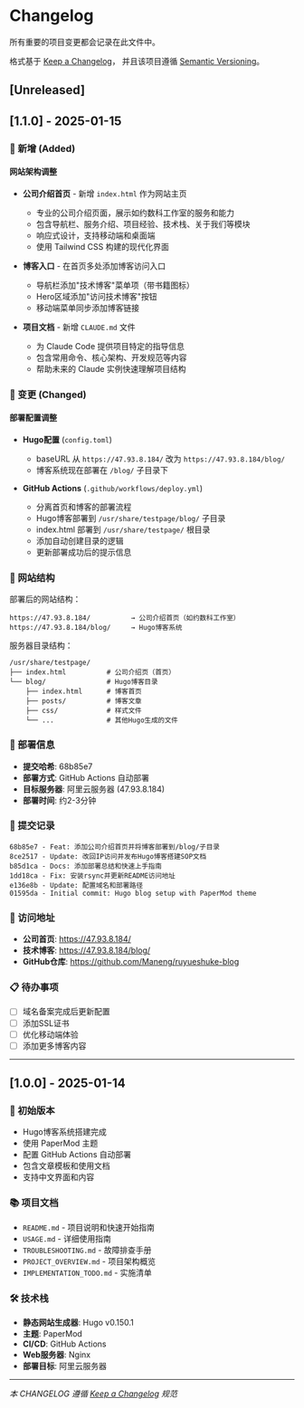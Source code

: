# Changelog

所有重要的项目变更都会记录在此文件中。

格式基于 [Keep a Changelog](https://keepachangelog.com/zh-CN/1.0.0/)，
并且该项目遵循 [Semantic Versioning](https://semver.org/lang/zh-CN/)。

## [Unreleased]

## [1.1.0] - 2025-01-15

### 🎉 新增 (Added)

#### 网站架构调整
- **公司介绍首页** - 新增 `index.html` 作为网站主页
  - 专业的公司介绍页面，展示如约数科工作室的服务和能力
  - 包含导航栏、服务介绍、项目经验、技术栈、关于我们等模块
  - 响应式设计，支持移动端和桌面端
  - 使用 Tailwind CSS 构建的现代化界面

- **博客入口** - 在首页多处添加博客访问入口
  - 导航栏添加"技术博客"菜单项（带书籍图标）
  - Hero区域添加"访问技术博客"按钮
  - 移动端菜单同步添加博客链接

- **项目文档** - 新增 `CLAUDE.md` 文件
  - 为 Claude Code 提供项目特定的指导信息
  - 包含常用命令、核心架构、开发规范等内容
  - 帮助未来的 Claude 实例快速理解项目结构

### 🔧 变更 (Changed)

#### 部署配置调整
- **Hugo配置** (`config.toml`)
  - baseURL 从 `https://47.93.8.184/` 改为 `https://47.93.8.184/blog/`
  - 博客系统现在部署在 `/blog/` 子目录下

- **GitHub Actions** (`.github/workflows/deploy.yml`)
  - 分离首页和博客的部署流程
  - Hugo博客部署到 `/usr/share/testpage/blog/` 子目录
  - index.html 部署到 `/usr/share/testpage/` 根目录
  - 添加自动创建目录的逻辑
  - 更新部署成功后的提示信息

### 📁 网站结构

部署后的网站结构：
```
https://47.93.8.184/          → 公司介绍首页（如约数科工作室）
https://47.93.8.184/blog/     → Hugo博客系统
```

服务器目录结构：
```
/usr/share/testpage/
├── index.html          # 公司介绍页（首页）
└── blog/               # Hugo博客目录
    ├── index.html      # 博客首页
    ├── posts/          # 博客文章
    ├── css/            # 样式文件
    └── ...             # 其他Hugo生成的文件
```

### 🚀 部署信息

- **提交哈希**: 68b85e7
- **部署方式**: GitHub Actions 自动部署
- **目标服务器**: 阿里云服务器 (47.93.8.184)
- **部署时间**: 约2-3分钟

### 📝 提交记录

```
68b85e7 - Feat: 添加公司介绍首页并将博客部署到/blog/子目录
8ce2517 - Update: 改回IP访问并发布Hugo博客搭建SOP文档
b85d1ca - Docs: 添加部署总结和快速上手指南
1dd18ca - Fix: 安装rsync并更新README访问地址
e136e8b - Update: 配置域名和部署路径
01595da - Initial commit: Hugo blog setup with PaperMod theme
```

### 🔗 访问地址

- **公司首页**: https://47.93.8.184/
- **技术博客**: https://47.93.8.184/blog/
- **GitHub仓库**: https://github.com/Maneng/ruyueshuke-blog

### 📋 待办事项

- [ ] 域名备案完成后更新配置
- [ ] 添加SSL证书
- [ ] 优化移动端体验
- [ ] 添加更多博客内容

---

## [1.0.0] - 2025-01-14

### 🎉 初始版本

- Hugo博客系统搭建完成
- 使用 PaperMod 主题
- 配置 GitHub Actions 自动部署
- 包含文章模板和使用文档
- 支持中文界面和内容

### 📚 项目文档

- `README.md` - 项目说明和快速开始指南
- `USAGE.md` - 详细使用指南
- `TROUBLESHOOTING.md` - 故障排查手册
- `PROJECT_OVERVIEW.md` - 项目架构概览
- `IMPLEMENTATION_TODO.md` - 实施清单

### 🛠️ 技术栈

- **静态网站生成器**: Hugo v0.150.1
- **主题**: PaperMod
- **CI/CD**: GitHub Actions
- **Web服务器**: Nginx
- **部署目标**: 阿里云服务器

---

*本 CHANGELOG 遵循 [Keep a Changelog](https://keepachangelog.com/) 规范*
